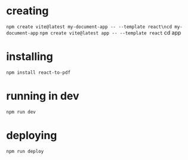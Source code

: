 # creating
`npm create vite@latest my-document-app -- --template react\ncd my-document-app`
`npm create vite@latest app -- --template react`
cd app

# installing
`npm install react-to-pdf`

# running in dev
`npm run dev`

# deploying
`npm run deploy`